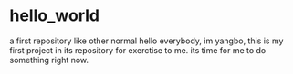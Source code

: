 # hello_world
a first repository like other normal
hello everybody, im yangbo,
this is my first project in its repository for exerctise to me.
its time for me to do something right now.
